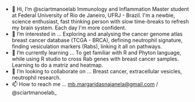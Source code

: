 - 👋 Hi, I’m @sciartmanoelab Immunology and Inflammation Master student at Federal University of Rio de Janeiro, UFRJ - Brazil. I'm a newbie, science enthusiast, fast thinking person with slow time-breaks to refresh my brain system. Each day I'm more confident.
- 👀 I’m interested in ... Exploring and analysing the cancer genome atlas breast cancer database (TCGA - BRCA), defining neutrophil signature, finding vesiculation markers (Rabs), linking it all on pathways.
- 🌱 I’m currently learning ... To get familiar with R and Phyton language, while using R studio to cross Rab genes with breast cancer samples. Learning to do a matriz and heatmap.
- 💞️ I’m looking to collaborate on ... Breast cancer, extracellular vesicles, neutrophil research.
- 📫 How to reach me ... mb.margaridasnajanela@gmail.com / @sciartmanoelab_

<!---
sciartmanoelab/sciartmanoelab is a ✨ special ✨ repository because its `README.md` (this file) appears on your GitHub profile.
You can click the Preview link to take a look at your changes.
--->
